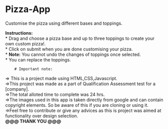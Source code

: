 # Pizza-App
Customise the pizza using different bases and toppings.

<p><strong>Instructions:</strong><br>
				* Drag and choose a pizza base and up to three toppings to create your own custom pizza!.<br>
				* Click on submit when you are done customising your pizza.<br>
				* <strong>Note:</strong> You cannot undo the changes of toppings once selected.<br>
				* You can replace the toppings. <br>
        
        # Important note:

=> This is a project made using HTML,CSS,Javascript.<br>
=>This project was made as a part of Qualification Assessment test for a [company].<br>
=>The total alloted time to complete was 24 hrs.<br>
=>The images used in this app is taken directly from google and can contain copyright elements. So be aware of this if you are cloning or using it.<br>
=>Feel free to contribute or give any advices as this is project was aimed at functionality over design selection.<br>
                                        <strong>@@@ THANK YOU @@@</strong>
</p>
